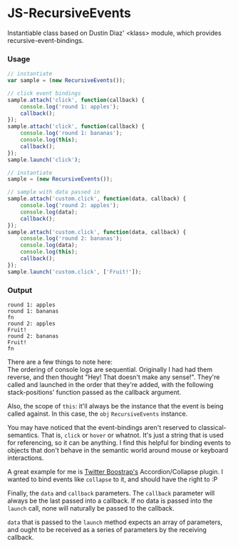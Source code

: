 JS-RecursiveEvents
==================

Instantiable class based on Dustin Diaz' &lt;klass&gt; module, which provides
recursive-event-bindings.

### Usage

``` javascript
// instantiate
var sample = (new RecursiveEvents());

// click event bindings
sample.attach('click', function(callback) {
    console.log('round 1: apples');
    callback();
});
sample.attach('click', function(callback) {
    console.log('round 1: bananas');
    console.log(this);
    callback();
});
sample.launch('click');

// instantiate
sample = (new RecursiveEvents());

// sample with data passed in
sample.attach('custom.click', function(data, callback) {
    console.log('round 2: apples');
    console.log(data);
    callback();
});
sample.attach('custom.click', function(data, callback) {
    console.log('round 2: bananas');
    console.log(data);
    console.log(this);
    callback();
});
sample.launch('custom.click', ['Fruit!']);
```

### Output

    round 1: apples
    round 1: bananas
    fn
    round 2: apples
    Fruit!
    round 2: bananas
    Fruit!
    fn

There are a few things to note here:  
The ordering of console logs are sequential. Originally I had had them reverse,
and then thought "Hey! That doesn't make any sense!". They're called and
launched in the order that they're added, with the following stack-positions'
function passed as the callback argument.

Also, the scope of `this`: it'll always be the instance that the event is being
called against. In this case, the `obj` `RecursiveEvents` instance.

You may have noticed that the event-bindings aren't reserved to
classical-semantics. That is, `click` or `hover` or whatnot. It's just a string
that is used for referencing, so it can be anything. I find this helpful for
binding events to objects that don't behave in the semantic world around mouse
or keyboard interactions.

A great example for me is
[Twitter Boostrap's](http://twitter.github.com/bootstrap/) Accordion/Collapse
plugin. I wanted to bind events like `collapse` to it, and should have the right
to :P

Finally, the `data` and `callback` parameters. The `callback` parameter will
always be the last passed into a callback. If no data is passed into the
`launch` call, none will naturally be passed to the callback.

`data` that is passed to the `launch` method expects an array of parameters, and
ought to be received as a series of parameters by the receiving callback.
